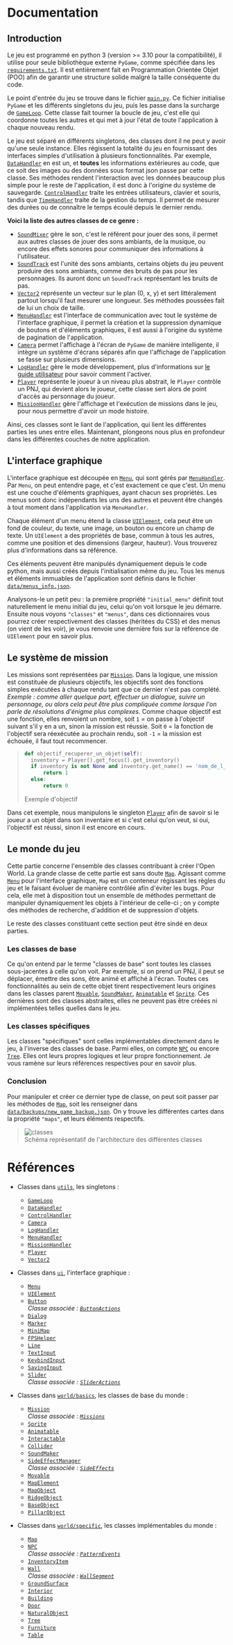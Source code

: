 # Documentation

## Introduction

Le jeu est programmé en python 3 (version >= 3.10 pour la compatibilité), il utilise pour seule bibliothèque externe `PyGame`, comme spécifiée dans les [`requirements.txt`](../requirements.txt). Il est entièrement fait en Programmation Orientée Objet (POO) afin de garantir une structure solide malgré la taille conséquente du code.

Le point d'entrée du jeu se trouve dans le fichier [`main.py`](../sources/main.py). Ce fichier initialise `PyGame` et les différents singletons du jeu, puis les passe dans la surcharge de [`GameLoop`](utils/game_loop.md). Cette classe fait tourner la boucle de jeu, c'est elle qui coordonne toutes les autres et qui met à jour l'état de toute l'application à chaque nouveau rendu.

Le jeu est séparé en différents singletons, des classes dont il ne peut y avoir qu'une seule instance. Elles régissent la totalité du jeu en fournissant des interfaces simples d'utilisation à plusieurs fonctionnalités. Par exemple, [`DataHandler`](utils/data_handler.md) en est un, et **toutes** les informations extérieures au code, que ce soit des images ou des données sous format json passe par cette classe. Ses méthodes rendent l'interaction avec les données beaucoup plus simple pour le reste de l'application, il est donc à l'origine du système de sauvegarde. [`ControlHandler`](utils/control_handler.md) traite les entrées utilisateurs, clavier et souris, tandis que [`TimeHandler`](utils/time_handler.md) traite de la gestion du temps. Il permet de mesurer des durées ou de connaître le temps écoulé depuis le dernier rendu.

**Voici la liste des autres classes de ce genre :**

- [`SoundMixer`](utils/sound_mixer.md) gère le son, c'est le référent pour jouer des sons, il permet aux autres classes de jouer des sons ambiants, de la musique, ou encore des effets sonores pour communiquer des informations à l'utilisateur.
- [`SoundTrack`](utils/sound_track.md) est l'unité des sons ambiants, certains objets du jeu peuvent produire des sons ambiants, comme des bruits de pas pour les personnages. Ils auront donc un `SoundTrack` représentant les bruits de pas.
- [`Vector2`](utils/vector_2.md) représente un vecteur sur le plan (0, x, y) et sert littéralement partout lorsqu'il faut mesurer une longueur. Ses méthodes poussées fait de lui un choix de taille.
- [`MenuHandler`](utils/menu_handler.md) est l'interface de communication avec tout le système de l'interface graphique, il permet la création et la suppression dynamique de boutons et d'éléments graphiques, il est aussi à l'origine du système de pagination de l'application.
- [`Camera`](utils/camera.md) permet l'affichage à l'écran de `PyGame` de manière intelligente, il intègre un système d'écrans séparés afin que l'affichage de l'application se fasse sur plusieurs dimensions.
- [`LogHandler`](utils/log_handler.md) gère le mode développement, plus d'informations sur [le guide utilisateur](user_guide.md) pour savoir comment l'activer.
- [`Player`](utils/player.md) représente le joueur à un niveau plus abstrait, le `Player` contrôle un PNJ, qui devient alors le joueur, cette classe sert alors de point d'accès au personnage du joueur.
- [`MissionHandler`](utils/mission_handler.md) gère l'affichage et l'exécution de missions dans le jeu, pour nous permettre d'avoir un mode histoire.

Ainsi, ces classes sont le liant de l'application, qui lient les différentes parties les unes entre elles. Maintenant, plongeons nous plus en profondeur dans les différentes couches de notre application.

## L'interface graphique

L'interface graphique est découpée en [`Menu`](ui/menu.md), qui sont gérés par [`MenuHandler`](utils/menu_handler.md). Par `Menu`, on peut entendre page, et c'est exactement ce que c'est. Un menu est une couche d'éléments graphiques, ayant chacun ses propriétés. Les menus sont donc indépendants les uns des autres et peuvent être changés à tout moment dans l'application via `MenuHandler`.

Chaque élément d'un menu étend la classe [`UIElement`](ui/ui_element.md), cela peut être un fond de couleur, du texte, une image, un bouton ou encore un champ de texte.
Un `UIElement` a des propriétés de base, commun à tous les autres, comme une position et des dimensions (largeur, hauteur). Vous trouverez plus d'informations dans sa référence.

Ces éléments peuvent être manipulés dynamiquement depuis le code python, mais aussi créés depuis l'initialisation même du jeu.
Tous les menus et éléments immuables de l'application sont définis dans le fichier [`data/menus_info.json`](../data/menus_info.json).

Analysons-le un petit peu :
la première propriété `"initial_menu"` définit tout naturellement le menu initial du jeu, celui qu'on voit lorsque le jeu démarre. Ensuite nous voyons `"classes"` et `"menus"`, dans ces dictionnaires vous pourrez créer respectivement des classes (héritées du CSS) et des menus (on vient de les voir), je vous renvoie une dernière fois sur la référence de `UIElement` pour en savoir plus.

## Le système de mission

Les missions sont représentées par [`Mission`](world/basics/mission.md). Dans la logique, une mission est constituée de plusieurs objectifs, les objectifs sont des fonctions simples exécutées à chaque rendu tant que ce dernier n'est pas complété. *Exemple : comme aller quelque part, effectuer un dialogue, suivre un personnage, ou alors cela peut être plus compliquée comme lorsque l'on parle de résolutions d'énigme plus complexes.* Comme chaque objectif est une fonction, elles renvoient un nombre, soit `1` = on passe à l'objectif suivant s'il y en a un, sinon la mission est réussie. Soit `0` = la fonction de l'objectif sera réexécutée au prochain rendu, soit `-1` = la mission est échouée, il faut tout recommencer.

> ```python
> def objectif_recuperer_un_objet(self):
> 	inventory = Player().get_focus().get_inventory()
> 	if inventory is not None and inventory.get_name() == 'nom_de_l_objet':
> 		return 1
> 	else:
> 		return 0
> ```
> Exemple d'objectif

Dans cet exemple, nous manipulons le singleton [`Player`](utils/player.md) afin de savoir si le joueur a un objet dans son inventaire et si c'est celui qu'on veut, si oui, l'objectif est réussi, sinon il est encore en cours.

## Le monde du jeu

Cette partie concerne l'ensemble des classes contribuant à créer l'Open World. La grande classe de cette partie est sans doute [`Map`](world/specific/map.md). Agissant comme [`Menu`](ui/menu.md) pour l'interface graphique, `Map` est un conteneur régissant les règles du jeu et le faisant évoluer de manière contrôlée afin d'éviter les bugs. Pour cela, elle met à disposition tout un ensemble de méthodes permettant de manipuler dynamiquement les objets à l'intérieur de celle-ci ; on y compte des méthodes de recherche, d'addition et de suppression d'objets.

Le reste des classes constituant cette section peut être sindé en deux parties.

### Les classes de base

Ce qu'on entend par le terme "classes de base" sont toutes les classes sous-jacentes à celle qu'on voit. Par exemple, si on prend un PNJ, il peut se déplacer, émettre des sons, être animé et affiché à l'écran. Toutes ces fonctionnalités au sein de cette objet tirent respectivement leurs origines dans les classes parent [`Movable`](world/basics/movable.md), [`SoundMaker`](world/basics/sound_maker.md), [`Animatable`](world/basics/animatable.md) et [`Sprite`](world/basics/sprite.md). Ces dernières sont des classes abstraites, elles ne peuvent pas être créées ni implémentées telles quelles dans le jeu.

### Les classes spécifiques

Les classes "spécifiques" sont celles implémentables directement dans le jeu, à l'inverse des classes de base. Parmi elles, on compte [`NPC`](world/specific/npc.md) ou encore [`Tree`](world/specific/tree.md). Elles ont leurs propres logiques et leur propre fonctionnement. Je vous ramène sur leurs références respectives pour en savoir plus.

### Conclusion

Pour manipuler et créer ce dernier type de classe, on peut soit passer par les méthodes de [`Map`](world/specific/map.md), soit les renseigner dans [`data/backups/new_game_backup.json`](../data/backups/new_game_backup.json). On y trouve les différentes cartes dans la propriété `"maps"`, et leurs éléments respectifs.

> ![classes](../exemples/doc_1.png) \
> Schéma représentatif de l'architecture des différentes classes

# Références

- Classes dans [`utils`](../sources/src/utils/README.md), les singletons :
    * [`GameLoop`](utils/game_loop.md)
    * [`DataHandler`](utils/data_handler.md)
    * [`ControlHandler`](utils/control_handler.md)
    * [`Camera`](utils/camera.md)
    * [`LogHandler`](utils/log_handler.md)
    * [`MenuHandler`](utils/menu_handler.md)
    * [`MissionHandler`](utils/mission_handler.md)
    * [`Player`](utils/player.md)
    * [`Vector2`](utils/vector_2.md)

- Classes dans [`ui`](../sources/src/ui/README.md), l'interface graphique :
    * [`Menu`](ui/menu.md)
    * [`UIElement`](ui/ui_element.md)
    * [`Button`](ui/button.md) \
    *Classe associée : [`ButtonActions`](ui/button_actions.md)*
    * [`Dialog`](ui/dialog.md)
    * [`Marker`](ui/marker.md)
    * [`MiniMap`](ui/mini_map.md)
    * [`FPSHelper`](ui/fps_helper.md)
    * [`Line`](ui/line.md)
    * [`TextInput`](ui/text_input.md)
    * [`KeybindInput`](ui/keybind_input.md)
    * [`SavingInput`](ui/saving_input.md)
    * [`Slider`](ui/slider.md) \
    *Classe associée : [`SliderActions`](ui/slider_actions.md)*

- Classes dans [`world/basics`](../sources/src/world/basics/README.md), les classes de base du monde :
    * [`Mission`](world/basics/mission.md) \
    *Classe associée : [`Missions`](world/basics/missions.md)*
    * [`Sprite`](world/basics/sprite.md)
    * [`Animatable`](world/basics/animatable.md)
    * [`Interactable`](world/basics/interactable.md)
    * [`Collider`](world/basics/collider.md)
    * [`SoundMaker`](world/basics/sound_maker.md)
    * [`SideEffectManager`](world/basics/side_effects_manager.md) \
    *Classe associée : [`SideEffects`](world/basics/side_effects.md)*
    * [`Movable`](world/basics/movable.md)
    * [`MapElement`](world/basics/map_element.md)
    * [`MapObject`](world/basics/map_object.md)
    * [`RidgeObject`](world/basics/ridge_object.md)
    * [`BaseObject`](world/basics/base_object.md)
    * [`PillarObject`](world/basics/pillar_object.md)

- Classes dans [`world/specific`](../sources/src/world/specific/README.md), les classes implémentables du monde :
    * [`Map`](world/specific/map.md)
    * [`NPC`](world/specific/npc.md) \
    *Classe associée : [`PatternEvents`](world/specific/pattern_events.md)*
    * [`InventoryItem`](world/specific/inventory_item.md)
    * [`Wall`](world/specific/wall.md) \
    *Classe associée : [`WallSegment`](world/specific/wall_segment.md)*
    * [`GroundSurface`](world/specific/ground_surface.md)
    * [`Interior`](world/specific/interior.md)
    * [`Building`](world/specific/building.md)
    * [`Door`](world/specific/door.md)
    * [`NaturalObject`](world/specific/natural_object.md)
    * [`Tree`](world/specific/tree.md)
    * [`Furniture`](world/specific/furniture.md)
    * [`Table`](world/specific/table.md)
